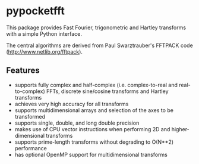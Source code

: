 pypocketfft
===========

This package provides Fast Fourier, trigonometric and Hartley transforms with a
simple Python interface.

The central algorithms are derived from Paul Swarztrauber's FFTPACK code
(http://www.netlib.org/fftpack).

Features
--------
- supports fully complex and half-complex (i.e. complex-to-real and
  real-to-complex) FFTs, discrete sine/cosine transforms and Hartley transforms
- achieves very high accuracy for all transforms
- supports multidimensional arrays and selection of the axes to be transformed
- supports single, double, and long double precision
- makes use of CPU vector instructions when performing 2D and higher-dimensional
  transforms
- supports prime-length transforms without degrading to O(N**2) performance
- has optional OpenMP support for multidimensional transforms
